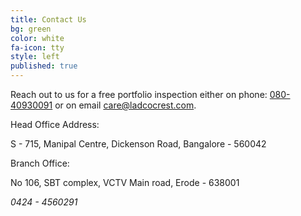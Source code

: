 ```yaml
---
title: Contact Us
bg: green
color: white
fa-icon: tty
style: left
published: true
---
```

Reach out to us for a free portfolio inspection either on phone: <a href="tel://+918026542121" alt="+918026542121"><i class="fa fa-phone-square text-white"></i>  080-40930091</a> or on email <a href="mailto:care@ladcocrest.com?Subject=Hi, I have an enquiry" target="_top">care@ladcocrest.com</a>. 



Head Office Address:

S - 715, Manipal Centre, Dickenson Road, Bangalore - 560042

Branch Office:

No 106, SBT complex, VCTV Main road, Erode - 638001

<i class="fa fa-phone-square text-white">0424 - 4560291
